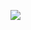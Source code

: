 <a href="#"><img align="center" src="https://github-readme-stats-sigma-five.vercel.app/api?username=YiyunLei&show_icons=true&theme=default&count_private=true&hide_border=true" /></a> 

<!--
**Skylyyun/Skylyyun** is a  _special_ ✨ repository because its `README.md` (this file) appears on your GitHub profile.

Here are some ideas to get you started:

- 🔭 I’m currently working on ...
- 🌱 I’m currently learning ...
- 👯 I’m looking to collaborate on ...
- 🤔 I’m looking for help with ...
- 💬 Ask me about ...
- 📫 How to reach me: ...
- 😄 Pronouns: ...
- ⚡ Fun fact: ...
-->
